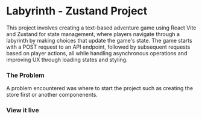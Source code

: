 # Labyrinth - Zustand Project

This project involves creating a text-based adventure game using React Vite and Zustand for state management, where players navigate through a labyrinth by making choices that update the game's state. 
The game starts with a POST request to an API endpoint, followed by subsequent requests based on player actions, all while handling asynchronous operations and improving UX through loading states and styling.

### The Problem

A problem encountered was where to start the project such as creating the store first or another componenents.

### View it live


